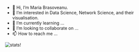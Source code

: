 - 👋 Hi, I’m Maria Brasoveanu.
- 👀 I’m interested in Data Science, Network Science, and their visualisation. 
- 🌱 I’m currently learning ...
- 💞️ I’m looking to collaborate on ...
- 📫 How to reach me ...

![stats!](https://github-readme-stats.vercel.app/api?username=MariaBras&count_private=true)
<!---
MariaBrv/MariaBrv is a ✨ special ✨ repository because its `README.md` (this file) appears on your GitHub profile.
You can click the Preview link to take a look at your changes.
--->
